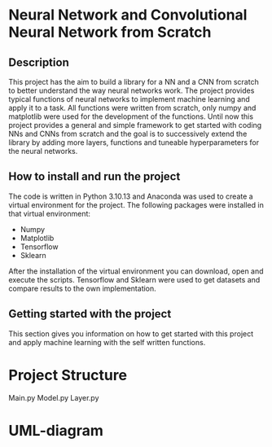 # Neural Network and Convolutional Neural Network from Scratch

## Description
This project has the aim to build a library for a NN and a CNN from scratch to better understand the way neural networks work. The project provides typical functions of neural networks to implement machine learning and apply it to a task. All functions were written from scratch, only numpy and matplotlib were used for the development of the functions. Until now this project provides a general and simple framework to get started with coding NNs and CNNs from scratch and the goal is to successively extend the library by adding more layers, functions and tuneable hyperparameters for the neural networks.

## How to install and run the project
The code is written in Python 3.10.13 and Anaconda was used to create a virtual environment for the project. The following packages were installed in that virtual environment:
- Numpy
- Matplotlib
- Tensorflow
- Sklearn

After the installation of the virtual environment you can download, open and execute the scripts. Tensorflow and Sklearn were used to get datasets and compare results to the own implementation. 

## Getting started with the project
This section gives you information on how to get started with this project and apply machine learning with the self written functions.
# Project Structure
Main.py 
Model.py
Layer.py

# UML-diagram


